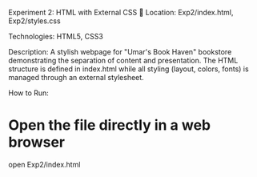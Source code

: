 Experiment 2: HTML with External CSS 🎨
Location: Exp2/index.html, Exp2/styles.css

Technologies: HTML5, CSS3

Description: A stylish webpage for "Umar's Book Haven" bookstore demonstrating the separation of content and presentation. The HTML structure is defined in index.html while all styling (layout, colors, fonts) is managed through an external stylesheet.

How to Run:

# Open the file directly in a web browser
open Exp2/index.html
